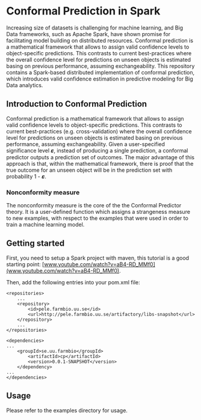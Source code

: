 # Conformal Prediction in Spark

Increasing size of datasets is challenging for machine learning, and Big Data frameworks, such as Apache Spark, have shown promise for facilitating model building on distributed resources. Conformal prediction is a mathematical framework that allows to assign valid confidence levels to object-specific predictions. This contrasts to current best-practices where the overall confidence level for predictions on unseen objects is estimated basing on previous performance, assuming exchangeability. This repository contains a Spark-based distributed implementation of conformal prediction, which introduces valid confidence estimation in predictive modeling for Big Data analytics.

## Introduction to Conformal Prediction

Conformal prediction is a mathematical framework that allows to assign valid confidence levels to object-specific predictions. This contrasts to current best-practices (e.g. cross-validation) where the overall confidence level for predictions on unseen objects is estimated basing on previous performance, assuming exchangeability. Given a user-specified significance level 𝜺, instead of producing a single prediction, a conformal predictor outputs a prediction set of outcomes. The major advantage of this approach is that, within the mathematical framework, there is proof that the true outcome for an unseen object will be in the prediction set with probability 1 - 𝜺.

### Nonconformity measure
The nonconformity measure is the core of the the Conformal Predictor theory. It is a user-defined function which assigns a strangeness measure to new examples, with respect to the examples that were used in order to train a machine learning model. 

## Getting started 
First, you need to setup a Spark project with maven, this tutorial is a good starting point:
[www.youtube.com/watch?v=aB4-RD_MMf0](www.youtube.com/watch?v=aB4-RD_MMf0).

Then, add the following entries into your pom.xml file: 

	<repositories>
		...
		<repository>
			<id>pele.farmbio.uu.se</id>
			<url>http://pele.farmbio.uu.se/artifactory/libs-snapshot</url>
		</repository>
		...
	</repositories>

	<dependencies>
	...
		<groupId>se.uu.farmbio</groupId>
			<artifactId>cp</artifactId>
			<version>0.0.1-SNAPSHOT</version>
		</dependency>
	...
	</dependencies>

## Usage
Please refer to the examples directory for usage.
